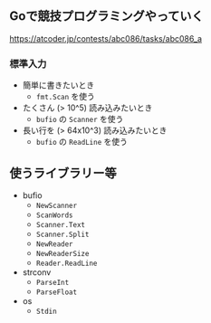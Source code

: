 ## Goで競技プログラミングやっていく
https://atcoder.jp/contests/abc086/tasks/abc086_a
### 標準入力 
+ 簡単に書きたいとき
  - `fmt.Scan` を使う
+ たくさん (> 10^5) 読み込みたいとき 
  - `bufio` の `Scanner` を使う
+ 長い行を (> 64x10^3) 読み込みたいとき
  - `bufio` の `ReadLine` を使う

## 使うライブラリー等
* bufio
  - `NewScanner`
  - `ScanWords`
  - `Scanner.Text`
  - `Scanner.Split`
  - `NewReader`
  - `NewReaderSize`
  - `Reader.ReadLine`
* strconv
  - `ParseInt`
  - `ParseFloat`
* os
  - `Stdin`
